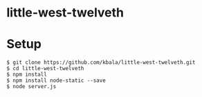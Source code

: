 # little-west-twelveth

# Setup

```
$ git clone https://github.com/kbala/little-west-twelveth.git 
$ cd little-west-twelveth
$ npm install
$ npm install node-static --save
$ node server.js
```
